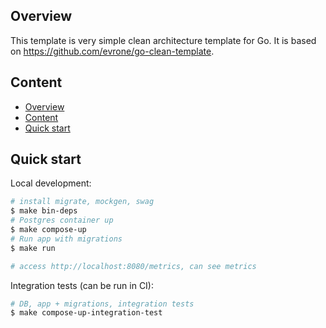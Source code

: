 ## Overview
This template is very simple clean architecture template for Go.
It is based on https://github.com/evrone/go-clean-template.

## Content
- [Overview](#overview)
- [Content](#content)
- [Quick start](#quick-start)

## Quick start
Local development:
```sh
# install migrate, mockgen, swag
$ make bin-deps
# Postgres container up
$ make compose-up
# Run app with migrations
$ make run

# access http://localhost:8080/metrics, can see metrics
```

Integration tests (can be run in CI):
```sh
# DB, app + migrations, integration tests
$ make compose-up-integration-test
```
